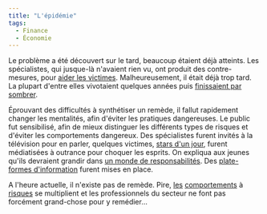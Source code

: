 ```yaml
---
title: "L'épidémie"
tags:
  - Finance
  - Économie
---
```


Le problème a été découvert sur le tard, beaucoup étaient déjà atteints. Les
spécialistes, qui jusque-là n'avaient rien vu, ont produit des contre-mesures,
pour
[aider les victimes](http://www.dossierfamilial.com/argent/droits-demarches/surendettement-des-aides-pour-s-en-sortir,545).
Malheureusement, il était déjà trop tard. La plupart d'entre elles vivotaient
quelques années puis
[finissaient par sombrer](http://blog.credit-immobilier-direct.fr/rachat-credit/victimes-surendettement-credit-revolving-parenthese-radio-kenza-20081215).

Éprouvant des difficultés à synthétiser un remède, il fallut rapidement changer
les mentalités, afin d'éviter les pratiques dangereuses. Le public fut
sensibilisé, afin de mieux distinguer les différents types de risques et
d'éviter les comportements dangereux. Des spécialistes furent invités à la
télévision pour en parler, quelques victimes,
[stars d'un jour](http://www.actustar.com/22303/lio-croule-sous-les-dettes),
furent médiatisées à outrance pour choquer les esprits. On expliqua aux jeunes
qu'ils devraient grandir dans
[un monde de responsabilités](http://www.unaf.fr/spip.php?article492). Des
[plate-formes d'information](http://www.cbanque.com/credit/revolving.php) furent
mises en place.

A l'heure actuelle, il n'existe pas de remède. Pire,
[les](https://www.google.fr/search?q=credit+revolving)
[comportements](https://www.google.fr/search?q=surendettement) à
[risques](https://www.google.fr/search?q=emprunt+facile) se multiplient et les
professionnels du secteur ne font pas forcément grand-chose pour y remédier…
